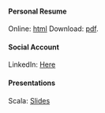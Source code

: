 
#### Personal Resume

Online: [html](/resume/hongfei)
Download: [pdf](/resume/hongfei.pdf).  

#### Social Account

LinkedIn: [Here](https://www.linkedin.com/in/hongfei/)


#### Presentations

Scala: [Slides](/slides/scala/scala.html)